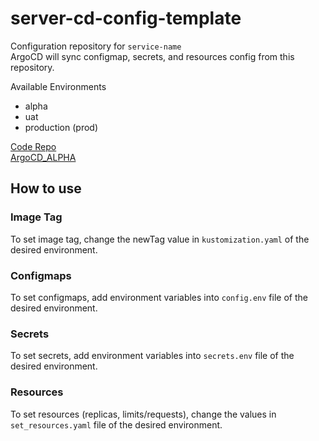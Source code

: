 # server-cd-config-template

Configuration repository for `service-name`<br>
ArgoCD will sync configmap, secrets, and resources config from this repository.

Available Environments
- alpha
- uat
- production (prod)

[Code Repo](https://github.com/project-inari/service-name)<br>
[ArgoCD_ALPHA](https://argocd-alpha.inari-th.com/applications/argocd/service-name?view=tree&resource=)<br>

## How to use
### Image Tag
To set image tag, change the newTag value in `kustomization.yaml` of the desired environment.

### Configmaps
To set configmaps, add environment variables into `config.env` file of the desired environment.

### Secrets
To set secrets, add environment variables into `secrets.env` file of the desired environment.

### Resources
To set resources (replicas, limits/requests), change the values in `set_resources.yaml` file of the desired environment.
